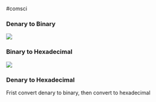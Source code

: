 #comsci 
### Denary to Binary

![](https://lh6.googleusercontent.com/vXmQTn8w90K_0uqjurjNPldV50WKR5RsU2qWDn-vwXlZ7xfw1OT9aM4oKwfOxx_KRtRuFpEx1e_htvTC9zy1ZZ6sCltjGaoPTgNOTrQN6yYLnL-V0JZt8rCntbVdi_EzvE-iCamoTsCsZD2Mft_gqA0)
### Binary to Hexadecimal

![](https://lh3.googleusercontent.com/se44Ga3wmhpkUk9oR6X1RxQrBq4eVjpk8qdX7KvSOHtlzDXKkUnJLp77pByByFEWgOFHz_cK3pkKORyXWC9DiNoFSlkmyEiXiwDMcxCLcEc75s3DCNkXONSxzuAxHrQeSAo210O_MFH1GnbsYNuyrbk)

### Denary to Hexadecimal

Frist convert denary to binary, then convert to hexadecimal

